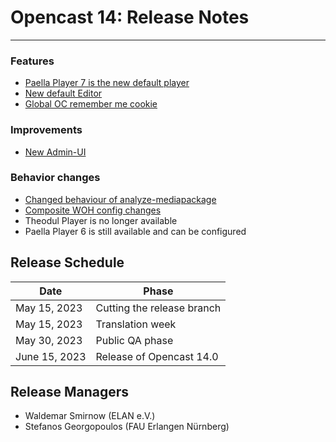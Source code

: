 # Opencast 14: Release Notes
-------------

### Features
- [Paella Player 7 is the new default player](../releasenotes/paella7.txt)
- [New default Editor](../releasenotes/editor.txt)
- [Global OC remember me cookie](../releasenotes/global-oc-remember-me-cookie.txt)

### Improvements
- [New Admin-UI](../releasenotes/new-admin-ui.txt)

### Behavior changes
- [Changed behaviour of analyze-mediapackage](../releasenotes/composite-woh.md)
- [Composite WOH config changes](../releasenotes/composite-woh-changes)
- Theodul Player is no longer available
- Paella Player 6 is still available and can be configured

Release Schedule
----------------

| Date          | Phase                      |
|---------------|----------------------------|
| May 15, 2023  | Cutting the release branch |
| May 15, 2023  | Translation week           |
| May 30, 2023  | Public QA phase            |
| June 15, 2023 | Release of Opencast 14.0   |

Release Managers
----------------

- Waldemar Smirnow (ELAN e.V.)
- Stefanos Georgopoulos (FAU Erlangen Nürnberg)
